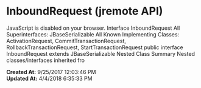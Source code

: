 # InboundRequest (jremote API)

JavaScript is disabled on your browser. Interface InboundRequest All Superinterfaces: JBaseSerializable All Known Implementing Classes: ActivationRequest, CommitTransactionRequest, RollbackTransactionRequest, StartTransactionRequest public interface InboundRequest extends JBaseSerializable Nested Class Summary Nested classes/interfaces inherited fro  

**Created At:** 9/25/2017 12:03:46 PM  
**Updated At:** 4/4/2018 6:35:33 PM  

